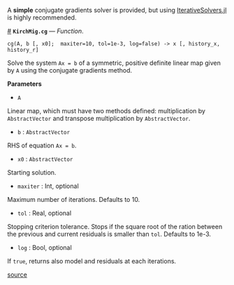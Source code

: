 
A **simple** conjugate gradients solver is provided, but using [IterativeSolvers.jl](https://juliamath.github.io/IterativeSolvers.jl/latest/) is highly recommended.

<a id='KirchMig.cg' href='#KirchMig.cg'>#</a>
**`KirchMig.cg`** &mdash; *Function*.



`cg(A, b [, x0];  maxiter=10, tol=1e-3, log=false) -> x [, history_x, history_r]`

Solve the system `Ax = b` of a symmetric, positive definite linear map given by `A` using the conjugate gradients method.

**Parameters**

  * `A`

Linear map, which must have two methods defined: multiplication by `AbstractVector` and transpose multiplication by `AbstractVector`.

  * `b` : `AbstractVector`

RHS of equation `Ax = b`.

  * `x0` : `AbstractVector`

Starting solution.

  * `maxiter` : Int, optional

Maximum number of iterations. Defaults to 10.

  * `tol` : Real, optional

Stopping criterion tolerance. Stops if the square root of the ration between the previous and current residuals is smaller than `tol`. Defaults to 1e-3.

  * `log` : Bool, optional

If `true`, returns also model and residuals at each iterations.


<a target='_blank' href='https://github.com/cako/KirchMig.jl/blob/518db177f2bee8da10d2e16396dc5253398b1069/src/optimization.jl#L3-L33' class='documenter-source'>source</a><br>

